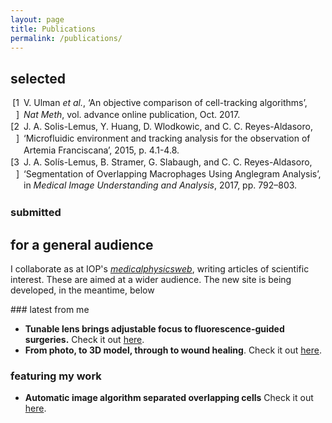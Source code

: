 ```yaml
---
layout: page
title: Publications
permalink: /publications/
---
```


## selected
<div class="csl-bib-body" style="line-height: 1.35; ">
  <div class="csl-entry" style="clear: left; ">
    <div class="csl-left-margin" style="float: left; padding-right: 0.5em;text-align: right; width: 1em;">[1]</div><div class="csl-right-inline" style="margin: 0 .4em 0 1.5em;">V. Ulman <i>et al.</i>, ‘An objective comparison of cell-tracking algorithms’, <i>Nat Meth</i>, vol. advance online publication, Oct. 2017.</div>
  </div>
  <span class="Z3988" title="url_ver=Z39.88-2004&amp;ctx_ver=Z39.88-2004&amp;rfr_id=info%3Asid%2Fzotero.org%3A2&amp;rft_id=info%3Adoi%2F10.1038%2Fnmeth.4473&amp;rft_val_fmt=info%3Aofi%2Ffmt%3Akev%3Amtx%3Ajournal&amp;rft.genre=article&amp;rft.atitle=An%20objective%20comparison%20of%20cell-tracking%20algorithms&amp;rft.jtitle=Nature%20Methods&amp;rft.stitle=Nat%20Meth&amp;rft.volume=advance%20online%20publication&amp;rft.aufirst=Vladim%C3%ADr&amp;rft.aulast=Ulman&amp;rft.au=Vladim%C3%ADr%20Ulman&amp;rft.au=Martin%20Ma%C5%A1ka&amp;rft.au=Klas%20E.%20G.%20Magnusson&amp;rft.au=Olaf%20Ronneberger&amp;rft.au=Carsten%20Haubold&amp;rft.au=Nathalie%20Harder&amp;rft.au=Pavel%20Matula&amp;rft.au=Petr%20Matula&amp;rft.au=David%20Svoboda&amp;rft.au=Miroslav%20Radojevic&amp;rft.au=Ihor%20Smal&amp;rft.au=Karl%20Rohr&amp;rft.au=Joakim%20Jald%C3%A9n&amp;rft.au=Helen%20M.%20Blau&amp;rft.au=Oleh%20Dzyubachyk&amp;rft.au=Boudewijn%20Lelieveldt&amp;rft.au=Pengdong%20Xiao&amp;rft.au=Yuexiang%20Li&amp;rft.au=Siu-Yeung%20Cho&amp;rft.au=Alexandre%20C.%20Dufour&amp;rft.au=Jean-Christophe%20Olivo-Marin&amp;rft.au=Constantino%20C.%20Reyes-Aldasoro&amp;rft.au=Jose%20A.%20Solis-Lemus&amp;rft.au=Robert%20Bensch&amp;rft.au=Thomas%20Brox&amp;rft.au=Johannes%20Stegmaier&amp;rft.au=Ralf%20Mikut&amp;rft.au=Steffen%20Wolf&amp;rft.au=Fred%20A.%20Hamprecht&amp;rft.au=Tiago%20Esteves&amp;rft.au=Pedro%20Quelhas&amp;rft.au=%C3%96mer%20Demirel&amp;rft.au=Lars%20Malmstr%C3%B6m&amp;rft.au=Florian%20Jug&amp;rft.au=Pavel%20Tomancak&amp;rft.au=Erik%20Meijering&amp;rft.au=Arrate%20Mu%C3%B1oz-Barrutia&amp;rft.au=Michal%20Kozubek&amp;rft.au=Carlos%20Ortiz-de-Solorzano&amp;rft.date=2017-10-30&amp;rft.issn=1548-7091&amp;rft.language=en"></span>
  <div class="csl-entry" style="clear: left; ">
    <div class="csl-left-margin" style="float: left; padding-right: 0.5em;text-align: right; width: 1em;">[2]</div><div class="csl-right-inline" style="margin: 0 .4em 0 1.5em;">J. A. Solis-Lemus, Y. Huang, D. Wlodkowic, and C. C. Reyes-Aldasoro, ‘Microfluidic environment and tracking analysis for the observation of Artemia Franciscana’, 2015, p. 4.1-4.8.</div>
  </div>
  <span class="Z3988" title="url_ver=Z39.88-2004&amp;ctx_ver=Z39.88-2004&amp;rfr_id=info%3Asid%2Fzotero.org%3A2&amp;rft_id=info%3Adoi%2F10.5244%2FC.29.MVAB.4&amp;rft_id=urn%3Aisbn%3A978-1-901725-57-5&amp;rft_val_fmt=info%3Aofi%2Ffmt%3Akev%3Amtx%3Abook&amp;rft.genre=proceeding&amp;rft.atitle=Microfluidic%20environment%20and%20tracking%20analysis%20for%20the%20observation%20of%20Artemia%20Franciscana&amp;rft.publisher=British%20Machine%20Vision%20Association&amp;rft.aufirst=Jose%20Alonso&amp;rft.aulast=Solis-Lemus&amp;rft.au=Jose%20Alonso%20Solis-Lemus&amp;rft.au=Yushi%20Huang&amp;rft.au=Donald%20Wlodkowic&amp;rft.au=Constantino%20Carlos%20Reyes-Aldasoro&amp;rft.date=2015&amp;rft.pages=4.1-4.8&amp;rft.spage=4.1&amp;rft.epage=4.8&amp;rft.isbn=978-1-901725-57-5&amp;rft.language=en"></span>
  <div class="csl-entry" style="clear: left; ">
    <div class="csl-left-margin" style="float: left; padding-right: 0.5em;text-align: right; width: 1em;">[3]</div><div class="csl-right-inline" style="margin: 0 .4em 0 1.5em;">J. A. Solís-Lemus, B. Stramer, G. Slabaugh, and C. C. Reyes-Aldasoro, ‘Segmentation of Overlapping Macrophages Using Anglegram Analysis’, in <i>Medical Image Understanding and Analysis</i>, 2017, pp. 792–803.</div>
  </div>
  <span class="Z3988" title="url_ver=Z39.88-2004&amp;ctx_ver=Z39.88-2004&amp;rfr_id=info%3Asid%2Fzotero.org%3A2&amp;rft_id=info%3Adoi%2F10.1007%2F978-3-319-60964-5_69&amp;rft_id=urn%3Aisbn%3A978-3-319-60963-8%20978-3-319-60964-5&amp;rft_val_fmt=info%3Aofi%2Ffmt%3Akev%3Amtx%3Abook&amp;rft.genre=proceeding&amp;rft.atitle=Segmentation%20of%20Overlapping%20Macrophages%20Using%20Anglegram%20Analysis&amp;rft.btitle=Medical%20Image%20Understanding%20and%20Analysis&amp;rft.publisher=Springer%2C%20Cham&amp;rft.series=Communications%20in%20Computer%20and%20Information%20Science&amp;rft.aufirst=Jos%C3%A9%20Alonso&amp;rft.aulast=Sol%C3%ADs-Lemus&amp;rft.au=Jos%C3%A9%20Alonso%20Sol%C3%ADs-Lemus&amp;rft.au=Brian%20Stramer&amp;rft.au=Greg%20Slabaugh&amp;rft.au=Constantino%20Carlos%20Reyes-Aldasoro&amp;rft.date=2017-07-11&amp;rft.pages=792-803&amp;rft.spage=792&amp;rft.epage=803&amp;rft.isbn=978-3-319-60963-8%20978-3-319-60964-5&amp;rft.language=en"></span>
</div>


### submitted

## for a general audience
I collaborate as at IOP's [_medicalphysicsweb_](http://medicalphysicsweb.org),
writing articles of scientific interest. These are aimed at a wider audience.
The new site is being developed, in the meantime, below

### latest from me
+ **Tunable lens brings adjustable focus to fluorescence-guided surgeries.**
  Check it out [here](http://medicalphysicsweb.org/cws/article/research/69724).
+ **From photo, to 3D model, through to wound healing**. Check it out
  [here](http://medicalphysicsweb.org/cws/article/research/70241).

### featuring my work
+ **Automatic image algorithm separated overlapping cells** Check it out
[here](http://medicalphysicsweb.org/cws/article/research/69719).
